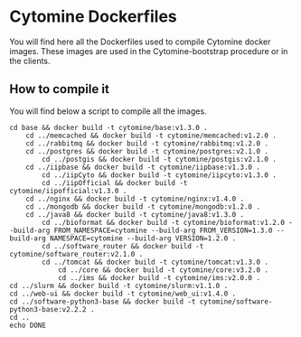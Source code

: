 # Cytomine Dockerfiles
You will find here all the Dockerfiles used to compile Cytomine docker images.
These images are used in the Cytomine-bootstrap procedure or in the clients.

## How to compile it
You will find below a script to compile all the images.

    cd base && docker build -t cytomine/base:v1.3.0 .
        cd ../memcached && docker build -t cytomine/memcached:v1.2.0 .
        cd ../rabbitmq && docker build -t cytomine/rabbitmq:v1.2.0 .
        cd ../postgres && docker build -t cytomine/postgres:v2.1.0 .
            cd ../postgis && docker build -t cytomine/postgis:v2.1.0 .
        cd ../iipbase && docker build -t cytomine/iipbase:v1.3.0 .
            cd ../iipCyto && docker build -t cytomine/iipcyto:v1.3.0 .
            cd ../iipOfficial && docker build -t cytomine/iipofficial:v1.3.0 .
        cd ../nginx && docker build -t cytomine/nginx:v1.4.0 .
        cd ../mongodb && docker build -t cytomine/mongodb:v1.2.0 .
        cd ../java8 && docker build -t cytomine/java8:v1.3.0 .
            cd ../bioformat && docker build -t cytomine/bioformat:v1.2.0 --build-arg FROM_NAMESPACE=cytomine --build-arg FROM_VERSION=1.3.0 --build-arg NAMESPACE=cytomine --build-arg VERSION=1.2.0 .
            cd ../software_router && docker build -t cytomine/software_router:v2.1.0 .
            cd ../tomcat && docker build -t cytomine/tomcat:v1.3.0 .
                cd ../core && docker build -t cytomine/core:v3.2.0 .
                cd ../ims && docker build -t cytomine/ims:v2.0.0 .
    cd ../slurm && docker build -t cytomine/slurm:v1.1.0 .
    cd ../web-ui && docker build -t cytomine/web_ui:v1.4.0 .
    cd ../software-python3-base && docker build -t cytomine/software-python3-base:v2.2.2 .
    cd ..
    echo DONE
